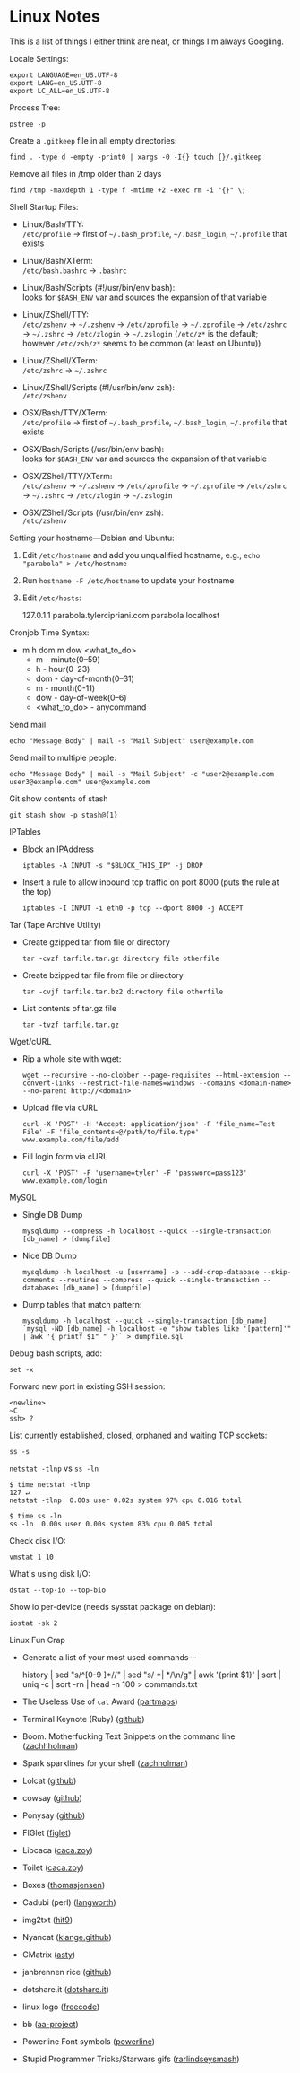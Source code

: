 # Linux Notes

This is a list of things I either think are neat, or things I'm always Googling.

Locale Settings:

```
export LANGUAGE=en_US.UTF-8
export LANG=en_US.UTF-8
export LC_ALL=en_US.UTF-8
```

Process Tree:

```
pstree -p
```

Create a `.gitkeep` file in all empty directories:

```
find . -type d -empty -print0 | xargs -0 -I{} touch {}/.gitkeep
```

Remove all files in /tmp older than 2 days

```
find /tmp -maxdepth 1 -type f -mtime +2 -exec rm -i "{}" \;
```

Shell Startup Files:

- Linux/Bash/TTY:<br>
  `/etc/profile` &rarr; first of `~/.bash_profile`, `~/.bash_login`, `~/.profile` that exists

- Linux/Bash/XTerm:<br>
  `/etc/bash.bashrc` &rarr; `.bashrc`

- Linux/Bash/Scripts (#!/usr/bin/env bash):<br>
  looks for `$BASH_ENV` var and sources the expansion of that variable

- Linux/ZShell/TTY:<br>
  `/etc/zshenv` &rarr; `~/.zshenv` &rarr; `/etc/zprofile` &rarr; `~/.zprofile` &rarr; `/etc/zshrc` &rarr; `~/.zshrc` &rarr; `/etc/zlogin` &rarr; `~/.zslogin` (`/etc/z*` is the default; however `/etc/zsh/z*` seems to be common (at least on Ubuntu))

- Linux/ZShell/XTerm:<br>
  `/etc/zshrc` &rarr; `~/.zshrc`

- Linux/ZShell/Scripts (#!/usr/bin/env zsh):<br>
  `/etc/zshenv`

- OSX/Bash/TTY/XTerm:<br>
  `/etc/profile` &rarr; first of `~/.bash_profile`, `~/.bash_login`, `~/.profile` that exists

- OSX/Bash/Scripts (/usr/bin/env bash):<br>
  looks for `$BASH_ENV` var and sources the expansion of that variable

- OSX/ZShell/TTY/XTerm:<br>
  `/etc/zshenv` &rarr; `~/.zshenv` &rarr; `/etc/zprofile` &rarr; `~/.zprofile` &rarr; `/etc/zshrc` &rarr; `~/.zshrc` &rarr; `/etc/zlogin` &rarr; `~/.zslogin`

- OSX/ZShell/Scripts (/usr/bin/env zsh):<br>
  `/etc/zshenv`

Setting your hostname&#8212;Debian and Ubuntu:

1. Edit `/etc/hostname` and add you unqualified hostname, e.g., `echo "parabola" > /etc/hostname` 
2. Run `hostname -F /etc/hostname` to update your hostname
3. Edit `/etc/hosts`:

    127.0.1.1 parabola.tylercipriani.com parabola localhost

Cronjob Time Syntax:

- m h dom m dow <what_to_do>
  - m - minute(0–59)
  - h - hour(0–23)
  - dom - day-of-month(0–31)
  - m - month(0-11)
  - dow - day-of-week(0–6)
  - <what_to_do> - anycommand

Send mail

```
echo "Message Body" | mail -s "Mail Subject" user@example.com
```

Send mail to multiple people:

```
echo "Message Body" | mail -s "Mail Subject" -c "user2@example.com user3@example.com" user@example.com
```

Git show contents of stash

```
git stash show -p stash@{1}
```

IPTables

- Block an IPAddress
  
  ```
  iptables -A INPUT -s "$BLOCK_THIS_IP" -j DROP
  ```

- Insert a rule to allow inbound tcp traffic on port 8000 (puts the rule at the top)

  ```
  iptables -I INPUT -i eth0 -p tcp --dport 8000 -j ACCEPT
  ```

Tar (Tape Archive Utility)

- Create gzipped tar from file or directory

  ```
  tar -cvzf tarfile.tar.gz directory file otherfile
  ```

- Create bzipped tar file from file or directory

  ```
  tar -cvjf tarfile.tar.bz2 directory file otherfile
  ```

- List contents of tar.gz file

  ```
  tar -tvzf tarfile.tar.gz
  ```

Wget/cURL

- Rip a whole site with wget:

  ```
  wget --recursive --no-clobber --page-requisites --html-extension --convert-links --restrict-file-names=windows --domains <domain-name> --no-parent http://<domain>
  ```

- Upload file via cURL

  ```
  curl -X 'POST' -H 'Accept: application/json' -F 'file_name=Test File' -F 'file_contents=@/path/to/file.type' www.example.com/file/add
  ```

- Fill login form via cURL

  ```
  curl -X 'POST' -F 'username=tyler' -F 'password=pass123' www.example.com/login
  ```

MySQL

- Single DB Dump

  ```
  mysqldump --compress -h localhost --quick --single-transaction [db_name] > [dumpfile]
  ```

- Nice DB Dump

  ```
  mysqldump -h localhost -u [username] -p --add-drop-database --skip-comments --routines --compress --quick --single-transaction --databases [db_name] > [dumpfile]
  ```

- Dump tables that match pattern:

  ```
  mysqldump -h localhost --quick --single-transaction [db_name] `mysql -ND [db_name] -h localhost -e "show tables like '[pattern]'" | awk '{ printf $1" " }'` > dumpfile.sql
  ```

Debug bash scripts, add:

```
set -x
```

Forward new port in existing SSH session:

```
<newline>
~C
ssh> ?
```

List currently established, closed, orphaned and waiting TCP sockets:

```
ss -s
```

`netstat -tlnp` vs `ss -ln`

```
$ time netstat -tlnp                                                                                                   127 ↵
netstat -tlnp  0.00s user 0.02s system 97% cpu 0.016 total

$ time ss -ln       
ss -ln  0.00s user 0.00s system 83% cpu 0.005 total
```

Check disk I/O:

```
vmstat 1 10
```

What's using disk I/O:

```
dstat --top-io --top-bio
```

Show io per-device (needs sysstat package on debian):

```
iostat -sk 2
```

Linux Fun Crap

- Generate a list of your most used commands— 

    history | sed "s/^[0-9 ]*//" | sed "s/ *| */\n/g" | awk '{print $1}' | sort | uniq -c | sort -rn | head -n 100 > commands.txt

- The Useless Use of `cat` Award ([partmaps](http://partmaps.org/era/unix/award.html#cat))
- Terminal Keynote (Ruby) ([github](https://github.com/fxn/tkn))
- Boom. Motherfucking Text Snippets on the command line ([zachhholman](http://zachholman.com/boom/))
- Spark sparklines for your shell ([zachholman](http://zachholman.com/spark/))
- Lolcat ([github](https://github.com/busyloop/lolcat))
- cowsay ([github](https://github.com/schacon/cowsay))
- Ponysay ([github](https://github.com/erkin/ponysay))
- FIGlet ([figlet](http://www.figlet.org/))
- Libcaca ([caca.zoy](http://caca.zoy.org/wiki/libcaca))
- Toilet ([caca.zoy](http://caca.zoy.org/wiki/toilet))
- Boxes ([thomasjensen](http://boxes.thomasjensen.com/))
- Cadubi (perl) ([langworth](http://langworth.com/pub/cadubi/))
- img2txt ([hit9](http://hit9.org/img2txt/))
- Nyancat ([klange.github](https://github.com/klange/nyancat))
- CMatrix ([asty](http://www.asty.org/cmatrix/))
- janbrennen rice ([github](https://github.com/janbrennen/rice))
- dotshare.it ([dotshare.it](http://dotshare.it))
- linux logo ([freecode](http://freecode.com/projects/linuxlogo))
- bb ([aa-project](http://aa-project.sourceforge.net/bb/))
- Powerline Font symbols ([powerline](https://powerline.readthedocs.org/en/latest/fontpatching.html))
- Stupid Programmer Tricks/Starwars gifs ([rarlindseysmash](http://rarlindseysmash.com/posts/stupid-programmer-tricks-and-star-wars-gifs))